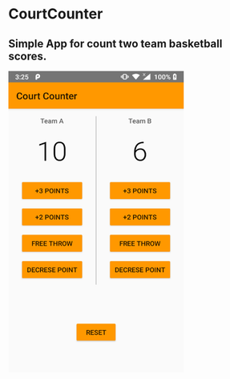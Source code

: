 # CourtCounter
## Simple App for count two team basketball scores.


<img src="https://raw.githubusercontent.com/Siddique11/CourtCounter/master/app/device-2019-05-21-032544.png" height="600" width="350">
